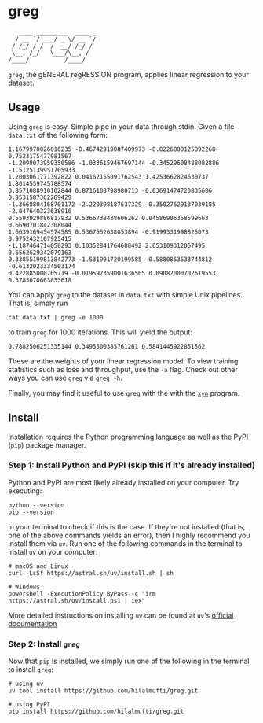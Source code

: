 # greg

```
   ____ _________  ____ _
  / __ `/ ___/ _ \/ __ `/
 / /_/ / /  /  __/ /_/ / 
 \__, /_/   \___/\__, /
/____/          /____/ 
```

`greg`, the gENERAL regRESSION program, applies linear regression to your dataset.

## Usage
Using `greg` is easy. Simple pipe in your data through stdin. Given a file `data.txt`
of the following form:
```
1.1679970026016235 -0.46742919087409973 -0.0226800125092268 0.7523175477981567
-1.2098073959350586 -1.0336159467697144 -0.34529608488082886 -1.5125139951705933
1.2003061771392822 0.04162155091762543 1.4253662824630737 1.8014559745788574
0.8571088910102844 0.8716108798980713 -0.03691474720835686 0.9531587362289429
-1.3668804168701172 -2.220398187637329 -0.35027629137039185 -2.047640323638916
0.5593929886817932 0.5366738438606262 0.04586906358599663 0.6690701842308044
1.6639169454574585 0.5367552638053894 -0.9199331998825073 0.9752432107925415
-1.187464714050293 0.10352841764688492 2.653109312057495 0.6562629342079163
0.33855199813842773 -1.531991720199585 -0.5880853533744812 -0.6132023334503174
0.422885000705719 -0.019597359001636505 0.09082000702619553 0.3783670663833618
```

You can apply `greg` to the dataset in `data.txt` with simple Unix pipelines. That is, simply
run
```
cat data.txt | greg -e 1000
```
to train `greg` for 1000 iterations. This will yield the output:
```
0.7882506251335144 0.3495500385761261 0.5841445922851562
```
These are the weights of your linear regression model. To view training statistics such as
loss and throughput, use the `-a` flag. Check out other ways you can use `greg` via `greg -h`.

Finally, you may find it useful to use `greg` with the with the [`xyn`](https://github.com/hilalmufti/xyn) program.

## Install
Installation requires the Python programming language as well as the PyPI (`pip`) package manager.

### Step 1: Install Python and PyPI (skip this if it's already installed)
Python and PyPI are most likely already installed on your computer. Try executing:
```
python --version
pip --version
```
in your terminal to check if this is the case. 
If they're not installed (that is, one of the above commands yields an error), 
then I highly recommend you install them via `uv`. Run one of the following 
commands in the terminal to install `uv` on your computer:
```
# macOS and Linux
curl -LsSf https://astral.sh/uv/install.sh | sh

# Windows
powershell -ExecutionPolicy ByPass -c "irm https://astral.sh/uv/install.ps1 | iex"
```
More detailed instructions on installing `uv` can be found at `uv`'s [official
documentation](https://docs.astral.sh/uv/getting-started/installation/)

### Step 2: Install `greg`
Now that `pip` is installed, we simply run one of the following in the terminal
to install `greg`:
```
# using uv
uv tool install https://github.com/hilalmufti/greg.git

# using PyPI
pip install https://github.com/hilalmufti/greg.git
```
